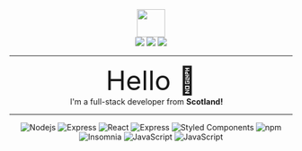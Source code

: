 <div align="center">
    <img src="https://emojis.slackmojis.com/emojis/images/1643515259/12806/meow_attention.png?1643515259" width="50" />
</div>

<div align="center">
    <a href="https://www.linkedin.com/in/ariqfraser/" target="_blank"><img src="https://img.shields.io/badge/LinkedIn-blue?logo=linkedin&logoColor=white&style=for-the-badge" /></a>
    <img src="https://img.shields.io/badge/EMAIL-fafafa?logo=gmail&style=for-the-badge" />
    <img src="https://img.shields.io/badge/portfolio-EBA321?style=for-the-badge" />
</div>

---

<p align="center"><font size="24">Hello 👋</font><br>I'm a full-stack developer from <b>Scotland!</b> <img src="https://flagpedia.net/data/flags/w580/gb-sct.png" height="12"/></p>

---

<div align="center">
    <img alt="Nodejs" src="https://img.shields.io/badge/-Nodejs-43853d?style=flat-square&logo=Node.js&logoColor=white" />
    <img alt="Express" src="https://img.shields.io/badge/Express-fafafa?style=flat-square&logo=express&logoColor=black" />
    <img alt="React" src="https://img.shields.io/badge/-React-45b8d8?style=flat-square&logo=react&logoColor=white" />
    <img alt="Express" src="https://img.shields.io/badge/Firebase-orange?style=flat-square&logo=firebase&logoColor=white" />
    <img alt="Styled Components" src="https://img.shields.io/badge/-Styled_Components-db7092?style=flat-square&logo=styled-components&logoColor=white" />
    <img alt="npm" src="https://img.shields.io/badge/-NPM-CB3837?style=flat-square&logo=npm&logoColor=white" />
    <img alt="Insomnia" src="https://img.shields.io/badge/-Insomnia-5849BE?style=flat-square&logo=insomnia&logoColor=white" />
    <img alt="JavaScript" src="https://img.shields.io/badge/-JavaScript-yellow?style=flat-square&logo=javascript&logoColor=white" />
    <img alt="JavaScript" src="https://img.shields.io/badge/VSCode-blue?style=flat-square&logo=visualstudiocode&logoColor=white" />
</div>
